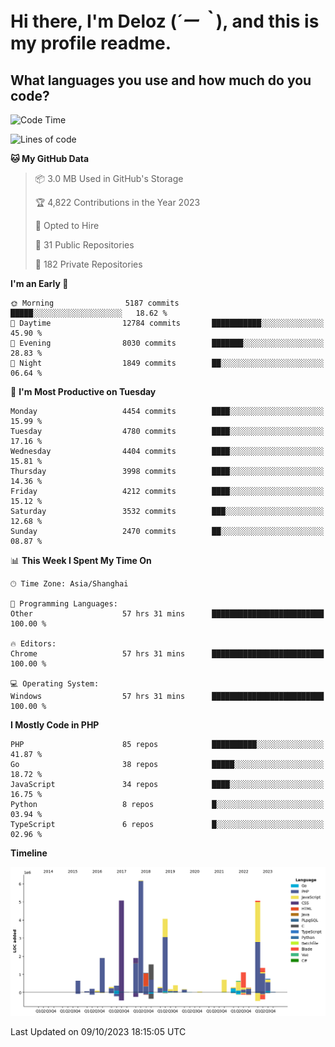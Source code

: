 # **Hi there, I'm Deloz (*´ー｀*), and this is my profile readme.**

## **What languages you use and how much do you code?**

<!--START_SECTION:waka-->
![Code Time](http://img.shields.io/badge/Code%20Time-2%2C602%20hrs%2043%20mins-blue)

![Lines of code](https://img.shields.io/badge/From%20Hello%20World%20I%27ve%20Written-34.5%20million%20lines%20of%20code-blue)

**🐱 My GitHub Data** 

> 📦 3.0 MB Used in GitHub's Storage 
 > 
> 🏆 4,822 Contributions in the Year 2023
 > 
> 💼 Opted to Hire
 > 
> 📜 31 Public Repositories 
 > 
> 🔑 182 Private Repositories 
 > 
**I'm an Early 🐤** 

```text
🌞 Morning                5187 commits        █████░░░░░░░░░░░░░░░░░░░░   18.62 % 
🌆 Daytime                12784 commits       ███████████░░░░░░░░░░░░░░   45.90 % 
🌃 Evening                8030 commits        ███████░░░░░░░░░░░░░░░░░░   28.83 % 
🌙 Night                  1849 commits        ██░░░░░░░░░░░░░░░░░░░░░░░   06.64 % 
```
📅 **I'm Most Productive on Tuesday** 

```text
Monday                   4454 commits        ████░░░░░░░░░░░░░░░░░░░░░   15.99 % 
Tuesday                  4780 commits        ████░░░░░░░░░░░░░░░░░░░░░   17.16 % 
Wednesday                4404 commits        ████░░░░░░░░░░░░░░░░░░░░░   15.81 % 
Thursday                 3998 commits        ████░░░░░░░░░░░░░░░░░░░░░   14.36 % 
Friday                   4212 commits        ████░░░░░░░░░░░░░░░░░░░░░   15.12 % 
Saturday                 3532 commits        ███░░░░░░░░░░░░░░░░░░░░░░   12.68 % 
Sunday                   2470 commits        ██░░░░░░░░░░░░░░░░░░░░░░░   08.87 % 
```


📊 **This Week I Spent My Time On** 

```text
🕑︎ Time Zone: Asia/Shanghai

💬 Programming Languages: 
Other                    57 hrs 31 mins      █████████████████████████   100.00 % 

🔥 Editors: 
Chrome                   57 hrs 31 mins      █████████████████████████   100.00 % 

💻 Operating System: 
Windows                  57 hrs 31 mins      █████████████████████████   100.00 % 
```

**I Mostly Code in PHP** 

```text
PHP                      85 repos            ██████████░░░░░░░░░░░░░░░   41.87 % 
Go                       38 repos            █████░░░░░░░░░░░░░░░░░░░░   18.72 % 
JavaScript               34 repos            ████░░░░░░░░░░░░░░░░░░░░░   16.75 % 
Python                   8 repos             █░░░░░░░░░░░░░░░░░░░░░░░░   03.94 % 
TypeScript               6 repos             █░░░░░░░░░░░░░░░░░░░░░░░░   02.96 % 
```



**Timeline**

![Lines of Code chart](https://raw.githubusercontent.com/deloz/deloz/main/assets/bar_graph.png)


 Last Updated on 09/10/2023 18:15:05 UTC
<!--END_SECTION:waka-->
